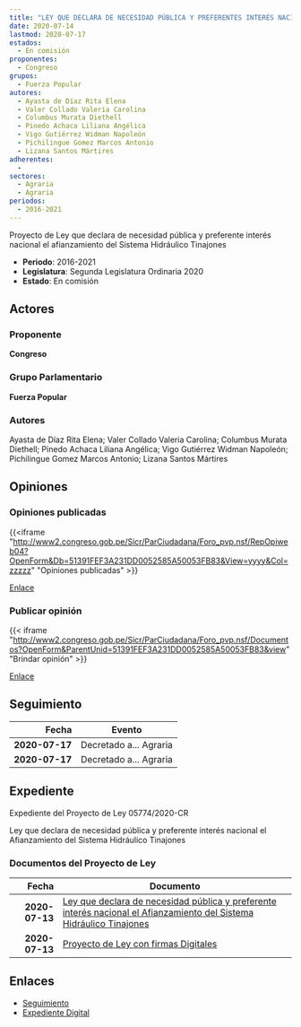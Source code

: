 ```yaml
---
title: "LEY QUE DECLARA DE NECESIDAD PÚBLICA Y PREFERENTES INTERÉS NACIONAL EL AFIANZAMIENTO DEL SISTEMA HIDRÁULICO TINAJONES"
date: 2020-07-14
lastmod: 2020-07-17
estados: 
  - En comisión
proponentes: 
  - Congreso
grupos: 
  - Fuerza Popular
autores: 
  - Ayasta de Díaz Rita Elena
  - Valer Collado Valeria Carolina
  - Columbus Murata Diethell
  - Pinedo Achaca Liliana Angélica
  - Vigo Gutiérrez Widman Napoleón
  - Pichilingue Gomez Marcos Antonio
  - Lizana Santos Mártires
adherentes: 
  - 
sectores: 
  - Agraria
  - Agraria
periodos: 
  - 2016-2021
---
```


Proyecto de Ley que declara de necesidad pública y preferente interés nacional el afianzamiento del Sistema Hidráulico Tinajones

- **Periodo**: 2016-2021
- **Legislatura**: Segunda Legislatura Ordinaria 2020
- **Estado**: En comisión

## Actores

### Proponente

**Congreso**

### Grupo Parlamentario

**Fuerza Popular**

### Autores

Ayasta de Díaz Rita Elena; Valer Collado Valeria Carolina; Columbus Murata Diethell; Pinedo Achaca Liliana Angélica; Vigo Gutiérrez Widman Napoleón; Pichilingue Gomez Marcos Antonio; Lizana Santos Mártires


## Opiniones

### Opiniones publicadas

{{<iframe "http://www2.congreso.gob.pe/Sicr/ParCiudadana/Foro_pvp.nsf/RepOpiweb04?OpenForm&Db=51391FEF3A231DD0052585A50053FB83&View=yyyy&Col=zzzzz" "Opiniones publicadas" >}}

[Enlace](http://www2.congreso.gob.pe/Sicr/ParCiudadana/Foro_pvp.nsf/RepOpiweb04?OpenForm&Db=51391FEF3A231DD0052585A50053FB83&View=yyyy&Col=zzzzz)
### Publicar opinión

{{< iframe "http://www2.congreso.gob.pe/Sicr/ParCiudadana/Foro_pvp.nsf/Documentos?OpenForm&ParentUnid=51391FEF3A231DD0052585A50053FB83&view" "Brindar opinión" >}}

[Enlace](http://www2.congreso.gob.pe/Sicr/ParCiudadana/Foro_pvp.nsf/Documentos?OpenForm&ParentUnid=51391FEF3A231DD0052585A50053FB83&view)

## Seguimiento

| Fecha | Evento |
|------:|--------|
| **2020-07-17** | Decretado a... Agraria|
| **2020-07-17** | Decretado a... Agraria|


## Expediente

Expediente del Proyecto de Ley 05774/2020-CR

Ley que declara de necesidad pública y preferente interés nacional el Afianzamiento del Sistema Hidráulico Tinajones


### Documentos del Proyecto de Ley

| Fecha | Documento |
|------:|--------|
| **2020-07-13** | [Ley que declara de necesidad pública y preferente interés nacional el Afianzamiento del Sistema Hidráulico Tinajones](http://www.leyes.congreso.gob.pe/Documentos/2016_2021/Proyectos_de_Ley_y_de_Resoluciones_Legislativas/PL05774-20200713.pdf) |
| **2020-07-13** | [Proyecto de Ley con firmas Digitales](http://www.leyes.congreso.gob.pe/Documentos/2016_2021/Proyectos_de_Ley_y_de_Resoluciones_Legislativas/Proyectos_Firmas_digitales/PL05774.pdf) |

## Enlaces 

- [Seguimiento](http://www2.congreso.gob.pe/Sicr/TraDocEstProc/CLProLey2016.nsf/f7fff46988ca05b1052578e100829cc7/5754be2292635fab052585a50053c3b5?OpenDocument)
- [Expediente Digital](http://www2.congreso.gob.pe/Sicr/TraDocEstProc/CLProLey2016.nsf/f7fff46988ca05b1052578e100829cc7/5754be2292635fab052585a50053c3b5?OpenDocument&Click=05257FB7005EB655.eb71d0cf91d8294e05256cdf006b5706/$Body/0.1C6C)
